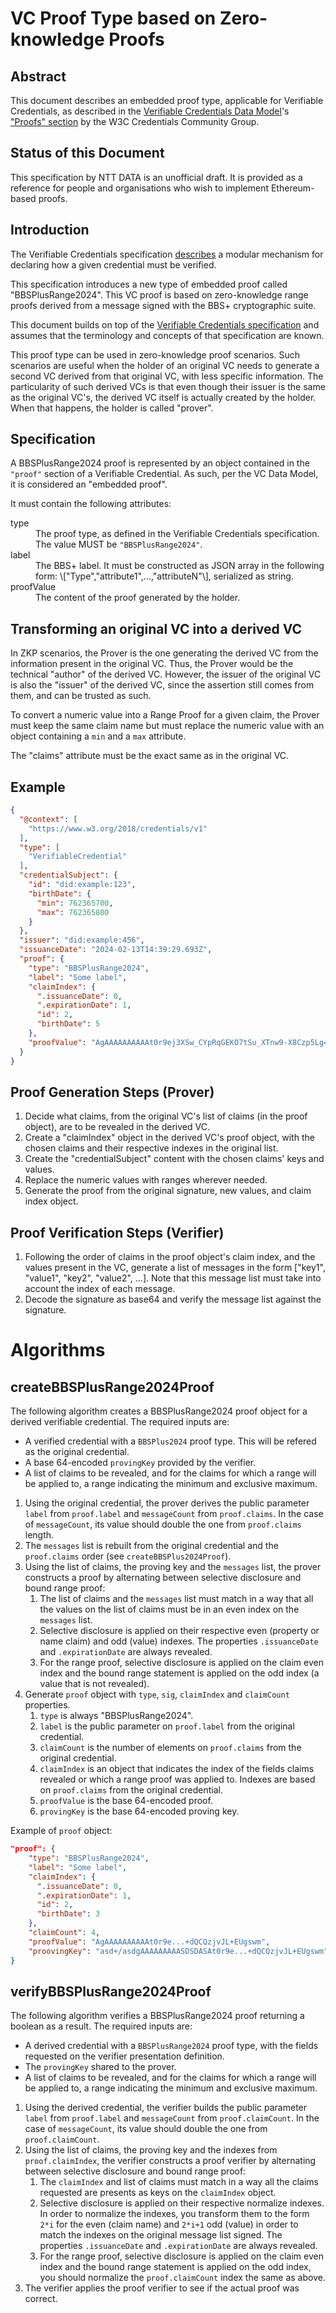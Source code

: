 # VC Proof Type based on Zero-knowledge Proofs

## Abstract

This document describes an embedded proof type, applicable for Verifiable Credentials, as described in the [Verifiable Credentials Data Model](https://w3c.github.io/vc-data-model/)'s ["Proofs" section](https://w3c.github.io/vc-data-model/#proofs-signatures) by the W3C Credentials Community Group.

## Status of this Document
This specification by NTT DATA is an unofficial draft. It is provided as a reference for people and organisations who wish to implement Ethereum-based proofs.

## Introduction

The Verifiable Credentials specification [describes](https://w3c.github.io/vc-data-model/#proofs-signatures) a modular mechanism for declaring how a given credential must be verified.

This specification introduces a new type of embedded proof called "BBSPlusRange2024". This VC proof is based on zero-knowledge range proofs derived from a message signed with the BBS+ cryptographic suite.

This document builds on top of the [Verifiable Credentials specification](https://w3c.github.io/vc-data-model/) and assumes that the terminology and concepts of that specification are known.

This proof type can be used in zero-knowledge proof scenarios. Such scenarios are useful when the holder of an original VC needs to generate a second VC derived from that original VC, with less specific information. The particularity of such derived VCs is that even though their issuer is the same as the original VC's, the derived VC itself is actually created by the holder. When that happens, the holder is called "prover".

## Specification

A BBSPlusRange2024 proof is represented by an object contained in the `"proof"` section of a Verifiable Credential. As such, per the VC Data Model, it is considered an "embedded proof".

It must contain the following attributes:

<dl>
  <dt>type</dt>
  <dd>The proof type, as defined in the Verifiable Credentials specification. The value MUST be <code>"BBSPlusRange2024"</code>.</dd>
  <dt>label</dt>
  <dd>The BBS+ label. It must be constructed as JSON array in the following form: \["Type","attribute1",...,"attributeN"\], serialized as string.</dd>
  <dt>proofValue</dt>
  <dd>The content of the proof generated by the holder.</dd>

</dl>

## Transforming an original VC into a derived VC

In ZKP scenarios, the Prover is the one generating the derived VC from the information present in the original VC. Thus, the Prover would be the technical "author" of the derived VC. However, the issuer of the original VC is also the "issuer" of the derived VC, since the assertion still comes from them, and can be trusted as such.

To convert a numeric value into a Range Proof for a given claim, the Prover must keep the same claim name but must replace the numeric value with an object containing a `min` and a `max` attribute.

The "claims" attribute must be the exact same as in the original VC.

## Example

```json
{
  "@context": [
    "https://www.w3.org/2018/credentials/v1"
  ],
  "type": [
    "VerifiableCredential"
  ],
  "credentialSubject": {
    "id": "did:example:123",
    "birthDate": {
      "min": 762365700,
      "max": 762365800
    }
  },
  "issuer": "did:example:456",
  "issuanceDate": "2024-02-13T14:39:29.693Z",
  "proof": {
    "type": "BBSPlusRange2024",
    "label": "Some label",
    "claimIndex": {
      ".issuanceDate": 0,
      ".expirationDate": 1,
      "id": 2,
      "birthDate": 5
    },
    "proofValue": "AgAAAAAAAAAAt0r9ej3XSw_CYpRqGEKO7tSu_XTnw9-X8Czp5Lg4AkHFJ_VQJWlyBG5b7Cecl582tSQhaggQ0ep9Hghrm0JwxxnAd1nygtX0TMR0KPA1WvcvYpy1bKOZLre_TsFotuuDov3XEGB6D7ZqGlZhd3dV1oFLUanTlR38-IgwaRyMwGd_kXpA7Pwnmq7lJtG2L3OYry9HEphoF691oFjH1SLsUtVt0jzgbd4tSy5HlV7c6iqvlpMV26rUp3lbznk5TMTKAgAAAAAAAABZ0e1DcbuZSQ-ojrvkBIC7YHL-VNbEmVuvX99yQmYoVXydCxTZBCgBReFAkqrf9uwNmRVtjakKYEGow6wvQ948kI6WyFKgOBy5YPlQXGYQj43BOQAuXj80D17v1HUSTWga9-xB9Gq86mYLrG6M8bP_AwAAAAAAAACTzd52xwKqD09kz6Hgbwu7oqiMv6O2k5yJ854YxFjQXjO-YpEMzPB-KZtZZkuoJGbTXQkd7pNu6zp42F9c04Vto7402kihd2puGFt6VE3Ui8M2ekj1tuGQxLbKhIUcj1gFq3lqR4ZVZ2sMMUslGw7tuxafkwKARiDWXxqdNPVsOxakjEU1Ma_h9jBa0rQ_RoscqnWrzHP0DzZgax0kyWztu5I4pdbsWgzZlWP1jLf9jXmBj7wjCgPb2rvUZxjihciCGPVbDoJMKuKOVtfFUzbGnur5vZsI1swhBXr4jG5xHDvIb8dsE9Kpk-2frWQVFlhgg8YbSLu5Xm1hWhdqoUcPvJ_AzvjyRLYfLxnx_6T5J_E7xWheWNM6FEEjijPu7KsXhSZwjpO7VRv0mbAZKC94aoLxItygDiiBq2utUK9TKk2Tdap-JAx3Lcp-16Lml4yDrPAHxqVuRi_W8j58t4UbunhBQwYMbWbo9zBOoaI93kimW70dFJrUn21-FYK6ncLVAgAAAAAAAACjvjTaSKF3am4YW3pUTdSLwzZ6SPW24ZDEtsqEhRyPWGzB9JJRnwSy3eFkppzAbB3ghRXxaIylA3NULF_5oEhkAAAAAQAAAAAAAAABAAAAAAAAALh_HDpIoFGvv8kox2KpjQHUBMu-dQCQzjvJL-EUgswm"
  }
}
```

## Proof Generation Steps (Prover)

1. Decide what claims, from the original VC's list of claims (in the proof object), are to be revealed in the derived VC.
2. Create a "claimIndex" object in the derived VC's proof object, with the chosen claims and their respective indexes in the original list.
2. Create the "credentialSubject" content with the chosen claims' keys and values.
3. Replace the numeric values with ranges wherever needed.
4. Generate the proof from the original signature, new values, and claim index object.

## Proof Verification Steps (Verifier)

1. Following the order of claims in the proof object's claim index, and the values present in the VC, generate a list of messages in the form ["key1", "value1", "key2", "value2", ...]. Note that this message list must take into account the index of each message.
2. Decode the signature as base64 and verify the message list against the signature.

# Algorithms

## createBBSPlusRange2024Proof

The following algorithm creates a BBSPlusRange2024 proof object for a derived verifiable credential. The required inputs are:

- A verified credential with a `BBSPlus2024` proof type. This will be refered as the original credential.
- A base 64-encoded `provingKey` provided by the verifier.
- A list of claims to be revealed, and for the claims for which a range will be applied to, a range indicating the minimum and exclusive maximum.

1. Using the original credential, the prover derives the public parameter `label` from `proof.label` and `messageCount` from `proof.claims`. In the case of `messageCount`, its value should double the one from `proof.claims` length.
2. The `messages` list is rebuilt from the original credential and the `proof.claims` order (see `createBBSPlus2024Proof`).
3. Using the list of claims, the proving key and the `messages` list, the prover constructs a proof by alternating between selective disclosure and bound range proof:
    1. The list of claims and the `messages` list must match in a way that all the values on the list of claims must be in an even index on the `messages` list.
    1. Selective disclosure is applied on their respective even (property or name claim) and odd (value) indexes. The properties `.issuanceDate` and `.expirationDate` are always revealed.
    1. For the range proof, selective disclosure is applied on the claim even index and the bound range statement is applied on the odd index (a value that is not revealed).
4. Generate `proof` object with `type`, `sig`, `claimIndex` and `claimCount` properties.
    1. `type` is always "BBSPlusRange2024".
    2. `label` is the public parameter on `proof.label` from the original credential.
    3. `claimCount` is the number of elements on `proof.claims` from the original credential.
    4. `claimIndex` is an object that indicates the index of the fields claims revealed or which a range proof was applied to. Indexes are based on `proof.claims` from the original credential.
    5. `proofValue` is the base 64-encoded proof.
    6. `provingKey` is the base 64-encoded proving key.

Example of `proof` object:

```json
"proof": {
    "type": "BBSPlusRange2024",
    "label": "Some label",
    "claimIndex": {
      ".issuanceDate": 0,
      ".expirationDate": 1,
      "id": 2,
      "birthDate": 3
    },
    "claimCount": 4,
    "proofValue": "AgAAAAAAAAAAt0r9e...+dQCQzjvJL+EUgswm",
    "proovingKey": "asd+/asdgAAAAAAAAASDSDASAt0r9e...+dQCQzjvJL+EUgswm"
}
```

## verifyBBSPlusRange2024Proof

The following algorithm verifies a BBSPlusRange2024 proof returning a boolean as a result. The required inputs are:

- A derived credential with a `BBSPlusRange2024` proof type, with the fields requested on the verifier presentation definition.
- The `provingKey` shared to the prover.
- A list of claims to be revealed, and for the claims for which a range will be applied to, a range indicating the minimum and exclusive maximum.

1. Using the derived credential, the verifier builds the public parameter `label` from `proof.label` and `messageCount` from `proof.claimCount`. In the case of `messageCount`, its value should double the one from `proof.claimCount`.
3. Using the list of claims, the proving key and the indexes from `proof.claimIndex`, the verifier constructs a proof verifier by alternating between selective disclosure and bound range proof:
    1. The `claimIndex` and list of claims must match in a way all the claims requested are presents as keys on the `claimIndex` object.
    1. Selective disclosure is applied on their respective normalize indexes. In order to normalize the indexes, you transform them to the form `2*i` for the even (claim name) and `2*i+1` odd (value) in order to match the indexes on the original message list signed. The properties `.issuanceDate` and `.expirationDate` are always revealed.
    2. For the range proof, selective disclosure is applied on the claim even index and the bound range statement is applied on the odd index, you should normalize the `proof.claimCount` index the same as above.
4. The verifier applies the proof verifier to see if the actual proof was correct.

